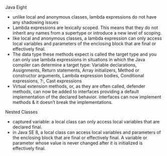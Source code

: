 Java Eight 
- unlike local and anonymous classes, lambda expressions do not have any shadowing issues 
- Lambda expressions are lexically scoped. This means that they do not inherit any names from a supertype or introduce a new level of scoping. 
- like local and anonymous classes, a lambda expression can only access local variables and parameters of the enclosing block that are final or effectively final. 
- The data type these methods expect is called the target type and you can only use lambda expressions in situations in which the Java compiler can determine a target type: Variable declarations, Assignments, Return statements, Array initializers, Method or constructor arguments, Lambda expression bodies, Conditional expressions, ?:, Cast expressions
- Virtual extension methods, or, as they are often called, defender methods, can now be added to interfaces providing a default implementation of the declared behavior. interfaces can now implement methods & it doesn’t break the implementations.

Nested Classes

- captured variable: a local class can only access local variables that are declared final.
- in Java SE 8, a local class can access local variables and parameters of the enclosing block that are final or effectively final. A variable or parameter whose value is never changed after it is initialized is effectively final.